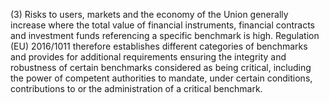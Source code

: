 (3) Risks to users, markets and the economy of the Union generally increase where the total value of financial instruments, financial contracts and investment funds referencing a specific benchmark is high. Regulation (EU) 2016/1011 therefore establishes different categories of benchmarks and provides for additional requirements ensuring the integrity and robustness of certain benchmarks considered as being critical, including the power of competent authorities to mandate, under certain conditions, contributions to or the administration of a critical benchmark.